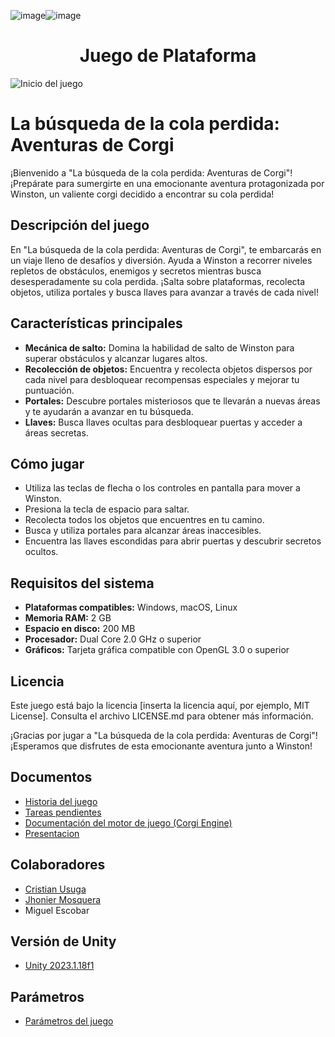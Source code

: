 ![image](https://github.com/Cristian171/juego/assets/72422960/774a78b5-91dd-4705-9f0a-b69d4bb3280c)![image](https://github.com/Cristian171/juego/assets/72422960/566a610f-6d8d-4d7d-9493-0a04688b424a)<h1 align="center">Juego de Plataforma</h1>

![Inicio del juego](https://cdn.discordapp.com/attachments/876619774044549130/1210244307135500348/iniciotitulo.png?ex=66058a58&is=65f31558&hm=ca8979d878eae09a27165fed067c760454ed0bb46667197fb4e9c8848826dad1&)

# La búsqueda de la cola perdida: Aventuras de Corgi

¡Bienvenido a "La búsqueda de la cola perdida: Aventuras de Corgi"! ¡Prepárate para sumergirte en una emocionante aventura protagonizada por Winston, un valiente corgi decidido a encontrar su cola perdida!

## Descripción del juego

En "La búsqueda de la cola perdida: Aventuras de Corgi", te embarcarás en un viaje lleno de desafíos y diversión. Ayuda a Winston a recorrer niveles repletos de obstáculos, enemigos y secretos mientras busca desesperadamente su cola perdida. ¡Salta sobre plataformas, recolecta objetos, utiliza portales y busca llaves para avanzar a través de cada nivel!

## Características principales

- **Mecánica de salto:** Domina la habilidad de salto de Winston para superar obstáculos y alcanzar lugares altos.
- **Recolección de objetos:** Encuentra y recolecta objetos dispersos por cada nivel para desbloquear recompensas especiales y mejorar tu puntuación.
- **Portales:** Descubre portales misteriosos que te llevarán a nuevas áreas y te ayudarán a avanzar en tu búsqueda.
- **Llaves:** Busca llaves ocultas para desbloquear puertas y acceder a áreas secretas.

## Cómo jugar

- Utiliza las teclas de flecha o los controles en pantalla para mover a Winston.
- Presiona la tecla de espacio para saltar.
- Recolecta todos los objetos que encuentres en tu camino.
- Busca y utiliza portales para alcanzar áreas inaccesibles.
- Encuentra las llaves escondidas para abrir puertas y descubrir secretos ocultos.

## Requisitos del sistema

- **Plataformas compatibles:** Windows, macOS, Linux
- **Memoria RAM:** 2 GB
- **Espacio en disco:** 200 MB
- **Procesador:** Dual Core 2.0 GHz o superior
- **Gráficos:** Tarjeta gráfica compatible con OpenGL 3.0 o superior

## Licencia

Este juego está bajo la licencia [inserta la licencia aquí, por ejemplo, MIT License]. Consulta el archivo LICENSE.md para obtener más información.

¡Gracias por jugar a "La búsqueda de la cola perdida: Aventuras de Corgi"! ¡Esperamos que disfrutes de esta emocionante aventura junto a Winston!


## Documentos
- [Historia del juego](https://docs.google.com/document/d/1ba7s1h_61aEm4iwbgetFD6cxHiawBRVuXDT9zY0WsZM/edit?usp=drivesdk)
- [Tareas pendientes](https://docs.google.com/document/d/17HvLuOH8CDsw2ghvaoHnma-2MQz6HJ9zFqR-a7bOoU8/edit?usp=sharing)
- [Documentación del motor de juego (Corgi Engine)](https://corgi-engine-docs.moremountains.com/scenes.html)
- [Presentacion](https://www.canva.com/design/DAF9h-uVMn4/tu_zCI9WZ3mcLWw-gYkCsA/edit?utm_content=DAF9h-uVMn4&utm_campaign=designshare&utm_medium=link2&utm_source=sharebutton)

## Colaboradores  
- [Cristian Usuga](https://github.com/Cristian171)
- [Jhonier Mosquera](https://github.com/quertuy)
- Miguel Escobar

## Versión de Unity
- [Unity 2023.1.18f1](https://unity.com/pages/unity-pro-buy-now?utm_source=google&utm_medium=cpc&utm_campaign=cc_dd_upr_amer_amer-t2_en_pu_sem-gg_acq_br-pr_2023-01_brand-at2_cc3022_ev-br_id:71700000105927803&utm_content=cc_dd_upr_amer_pu_sem_gg_ev-br_pros_x_npd_cpc_kw_sd_all_x_x_brand_id:58700008262791741&utm_term=unity&&&&&gad_source=1&gclid=EAIaIQobChMIpc745aWchAMVu6FaBR1btAdREAAYASAAEgLZmPD_BwE&gclsrc=aw.ds)

## Parámetros
- [Parámetros del juego](https://xacarana.com/cursos/scripting/#/3)
